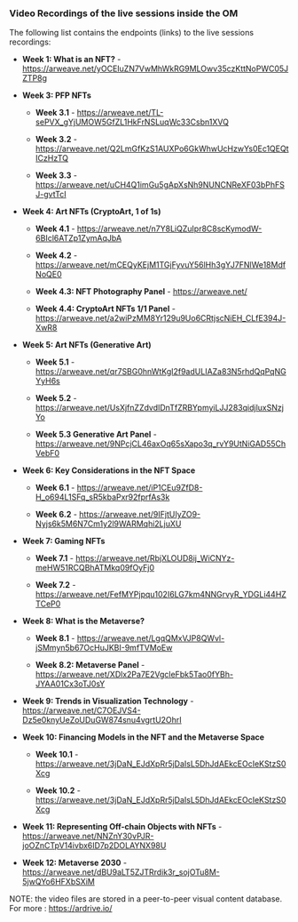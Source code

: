 ### Video Recordings of the live sessions inside the OM

The following list contains the endpoints (links) to the live sessions recordings:

- **Week 1: What is an NFT?** - https://arweave.net/yOCEIuZN7VwMhWkRG9MLOwv35czKttNoPWC05JZTP8g

- **Week 3: PFP NFTs**
    - **Week 3.1** - https://arweave.net/TL-sePVX_gYjUMOW5GfZL1HkFrNSLuqWc33Csbn1XVQ

    - **Week 3.2** - https://arweave.net/Q2LmGfKzS1AUXPo6GkWhwUcHzwYs0Ec1QEQtICzHzTQ
    
    - **Week 3.3** - https://arweave.net/uCH4Q1imGu5gApXsNh9NUNCNReXF03bPhFSJ-gvtTcI
   
- **Week 4: Art NFTs (CryptoArt, 1 of 1s)**
    - **Week 4.1** - https://arweave.net/n7Y8LiQZuIpr8C8scKymodW-6BIcl6ATZp1ZymAqJbA

    - **Week 4.2** - https://arweave.net/mCEQyKEjM1TGjFyvuY56lHh3gYJ7FNlWe18MdfNoQE0

    - **Week 4.3: NFT Photography Panel** - https://arweave.net/

    - **Week 4.4: CryptoArt NFTs 1/1 Panel** - https://arweave.net/a2wiPzMM8Yr129u9Uo6CRtjscNiEH_CLfE394J-XwR8

- **Week 5: Art NFTs (Generative Art)**
    - **Week 5.1** - https://arweave.net/qr7SBG0hnWtKgI2f9adULIAZa83N5rhdQqPqNGYyH6s

    - **Week 5.2** - https://arweave.net/UsXjfnZZdvdIDnTfZRBYpmyiLJJ283qidjluxSNzjYo

    - **Week 5.3 Generative Art Panel** - https://arweave.net/9NPcjCL46axOq65sXapo3q_rvY9UtNiGAD55ChVebF0

- **Week 6: Key Considerations in the NFT Space**
    - **Week 6.1** - https://arweave.net/iP1CEu9ZfD8-H_o694L1SFq_sR5kbaPxr92fprfAs3k

    - **Week 6.2** - https://arweave.net/9IFjtUIyZO9-Nyjs6k5M6N7Cm1y2l9WARMqhi2LjuXU

- **Week 7: Gaming NFTs**

    - **Week 7.1** - https://arweave.net/RbjXLOUD8ij_WiCNYz-meHW51RCQBhATMkq09fOyFj0

    - **Week 7.2** - https://arweave.net/FefMYPjpqu102I6LG7km4NNGrvyR_YDGLi44HZTCeP0

- **Week 8: What is the Metaverse?**
    - **Week 8.1** - https://arweave.net/LgqQMxVJP8QWvl-jSMmyn5b67OcHuJKBI-9mfTVMoEw

    - **Week 8.2: Metaverse Panel** - https://arweave.net/XDlx2Pa7E2VgcleFbk5Tao0fYBh-JYAA01Cx3oTJ0sY

- **Week 9: Trends in Visualization Technology** - https://arweave.net/C7OEJVS4-Dz5e0knyUeZoUDuGW874snu4vgrtU2OhrI

- **Week 10: Financing Models in the NFT and the Metaverse Space**
    - **Week 10.1** - https://arweave.net/3jDaN_EJdXpRr5jDaIsL5DhJdAEkcEOcIeKStzS0Xcg
    
    - **Week 10.2** - https://arweave.net/3jDaN_EJdXpRr5jDaIsL5DhJdAEkcEOcIeKStzS0Xcg

- **Week 11: Representing Off-chain Objects with NFTs** - https://arweave.net/NNZnY30vPJR-joOZnCTpV14ivbx6ID7p2DOLAYNX98U

- **Week 12: Metaverse 2030** - https://arweave.net/dBU9aLT5ZJTRrdik3r_sojOTu8M-5jwQYo6HFXbSXiM


NOTE: the video files are stored in a peer-to-peer visual content database. For more : https://ardrive.io/ 
